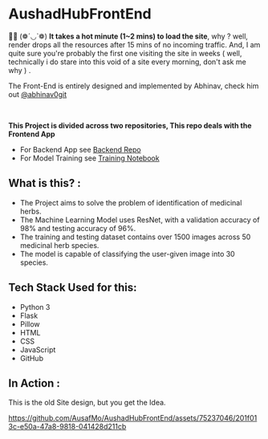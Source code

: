 # AushadHubFrontEnd
🙋‍♂️
(❁´◡`❁) **It takes a hot minute (1~2 mins) to load the site**, why ? well, render drops all the resources after 15 mins of no incoming traffic. And, I am quite sure you're probably the first one visiting the site in weeks  ( well, technically i do stare into this void of a site every morning, don't ask me why ) .
<br>

The Front-End is entirely designed and implemented by Abhinav, check him out [@abhinav0git]( https://github.com/abhinav0git)

<br>

**This Project is divided across two repositories, This repo deals with the Frontend App**
<br>
- For Backend App see <a href = "https://github.com/AusafMo/AushadhHubCloudModel/tree/main"> Backend Repo </a>
- For Model Training see <a href = "https://github.com/AusafMo/NoteBook-Medicinal-Herb-Model-ResNet"> Training Notebook </a>
## What is this? :
- The Project aims to solve the problem of identification of medicinal herbs.
- The Machine Learning Model uses ResNet, with a validation accuracy of 98% and testing accuracy of 96%.
- The training and testing dataset contains over 1500 images across 50 medicinal herb species.
- The model is capable of classifying the user-given image into 30 species.

## Tech Stack Used for this:
  * Python 3
  * Flask
  * Pillow
  * HTML
  * CSS
  * JavaScript
  * GitHub <br>

## In Action :
    
This is the old Site design, but you get the Idea.
<br>


https://github.com/AusafMo/AushadHubFrontEnd/assets/75237046/201f013c-e50a-47a8-9818-041428d211cb

